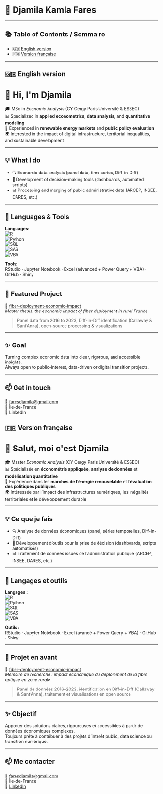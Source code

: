 # 👋 Djamila Kamla Fares

---

## 📚 Table of Contents / Sommaire

- 🇬🇧 [English version](#-english-version)
- 🇫🇷 [Version française](#-version-française)

---

## 🇬🇧 English version
# 👋 Hi, I'm Djamila
🎓 MSc in *Economic Analysis* (CY Cergy Paris Université & ESSEC)  
📊 Specialized in **applied econometrics**, **data analysis**, and **quantitative modeling**  
🌱 Experienced in **renewable energy markets** and **public policy evaluation**  
🌍 Interested in the impact of digital infrastructure, territorial inequalities, and sustainable development

---

## 💡 What I do

- 🔍 Economic data analysis (panel data, time series, Diff-in-Diff)
- 🧠 Development of decision-making tools (dashboards, automated scripts)
- 📊 Processing and merging of public administrative data (ARCEP, INSEE, DARES, etc.)

---

## 🧰 Languages & Tools

**Languages:**  
![R](https://img.shields.io/badge/R-276DC3?style=flat-square&logo=r&logoColor=white)  
![Python](https://img.shields.io/badge/Python-3776AB?style=flat-square&logo=python&logoColor=white)  
![SQL](https://img.shields.io/badge/SQL-336791?style=flat-square&logo=postgresql&logoColor=white)  
![SAS](https://img.shields.io/badge/SAS-0277BD?style=flat-square&logo=sas&logoColor=white)  
![VBA](https://img.shields.io/badge/VBA-217346?style=flat-square&logo=microsoft-excel&logoColor=white)

**Tools:**  
RStudio · Jupyter Notebook · Excel (advanced + Power Query + VBA) · GitHub · Shiny 

---

## 🚀 Featured Project

🔗 [fiber-deployment-economic-impact](https://github.com/DjamilaKamla/fiber-deployment-economic-impact)  
*Master thesis: the economic impact of fiber deployment in rural France*  
> Panel data from 2016 to 2023, Diff-in-Diff identification (Callaway & Sant’Anna), open-source processing & visualizations

---

## ✨ Goal

Turning complex economic data into clear, rigorous, and accessible insights.  
Always open to public-interest, data-driven or digital transition projects.

---

## 📫 Get in touch

📧 faresdjamila@gmail.com  
📍 Île-de-France  
🔗 [LinkedIn](https://www.linkedin.com/in/djamila-kamla-fares-1bb5261b6/) 

## 🇫🇷 Version française
# 👋 Salut, moi c'est Djamila

🎓 Master *Economic Analysis* (CY Cergy Paris Université & ESSEC)  
📊 Spécialisée en **économétrie appliquée**, **analyse de données** et **modélisation quantitative**  
🌱 Expérience dans les **marchés de l’énergie renouvelable** et l’**évaluation des politiques publiques**  
🌍 Intéressée par l’impact des infrastructures numériques, les inégalités territoriales et le développement durable

---

## 💡 Ce que je fais

- 🔍 Analyse de données économiques (panel, séries temporelles, Diff-in-Diff)
- 🧠 Développement d’outils pour la prise de décision (dashboards, scripts automatisés)
- 📊 Traitement de données issues de l’administration publique (ARCEP, INSEE, DARES, etc.)

---

## 🧰 Langages et outils

**Langages :**  
![R](https://img.shields.io/badge/R-276DC3?style=flat-square&logo=r&logoColor=white)  
![Python](https://img.shields.io/badge/Python-3776AB?style=flat-square&logo=python&logoColor=white)  
![SQL](https://img.shields.io/badge/SQL-336791?style=flat-square&logo=postgresql&logoColor=white)  
![SAS](https://img.shields.io/badge/SAS-0277BD?style=flat-square&logo=sas&logoColor=white)  
![VBA](https://img.shields.io/badge/VBA-217346?style=flat-square&logo=microsoft-excel&logoColor=white)

**Outils :**  
RStudio · Jupyter Notebook · Excel (avancé + Power Query + VBA) · GitHub · Shiny 

---

## 🚀 Projet en avant

🔗 [fiber-deployment-economic-impact](https://github.com/DjamilaKamla/fiber-deployment-economic-impact)  
*Mémoire de recherche : impact économique du déploiement de la fibre optique en zone rurale*  
> Panel de données 2016–2023, identification en Diff-in-Diff (Callaway & Sant’Anna), traitement et visualisations en open source

---

## ✨ Objectif

Apporter des solutions claires, rigoureuses et accessibles à partir de données économiques complexes.  
Toujours prête à contribuer à des projets d’intérêt public, data science ou transition numérique.

---

## 📫 Me contacter

📧 faresdjamila@gmail.com  
📍 Île-de-France  
🔗 [LinkedIn](https://www.linkedin.com/in/djamila-kamla-fares-1bb5261b6/)

